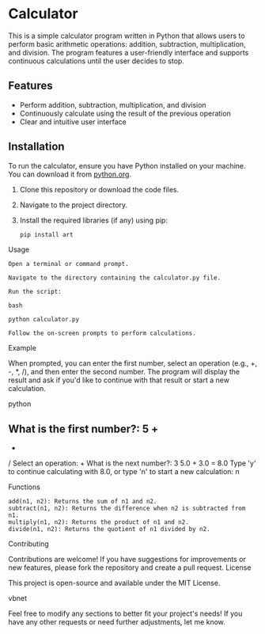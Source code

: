# Calculator

This is a simple calculator program written in Python that allows users to perform basic arithmetic operations: addition, subtraction, multiplication, and division. The program features a user-friendly interface and supports continuous calculations until the user decides to stop.

## Features

- Perform addition, subtraction, multiplication, and division
- Continuously calculate using the result of the previous operation
- Clear and intuitive user interface

## Installation

To run the calculator, ensure you have Python installed on your machine. You can download it from [python.org](https://www.python.org/downloads/).

1. Clone this repository or download the code files.
2. Navigate to the project directory.
3. Install the required libraries (if any) using pip:

   ```bash
   pip install art

Usage

    Open a terminal or command prompt.

    Navigate to the directory containing the calculator.py file.

    Run the script:

    bash

    python calculator.py

    Follow the on-screen prompts to perform calculations.

Example

When prompted, you can enter the first number, select an operation (e.g., +, -, *, /), and then enter the second number. The program will display the result and ask if you'd like to continue with that result or start a new calculation.

python

What is the first number?: 5
+
-
*
/
Select an operation: +
What is the next number?: 3
5.0 + 3.0 = 8.0
Type 'y' to continue calculating with 8.0, or type 'n' to start a new calculation: n

Functions

    add(n1, n2): Returns the sum of n1 and n2.
    subtract(n1, n2): Returns the difference when n2 is subtracted from n1.
    multiply(n1, n2): Returns the product of n1 and n2.
    divide(n1, n2): Returns the quotient of n1 divided by n2.

Contributing

Contributions are welcome! If you have suggestions for improvements or new features, please fork the repository and create a pull request.
License

This project is open-source and available under the MIT License.

vbnet


Feel free to modify any sections to better fit your project's needs! If you have any other requests or need further adjustments, let me know.

